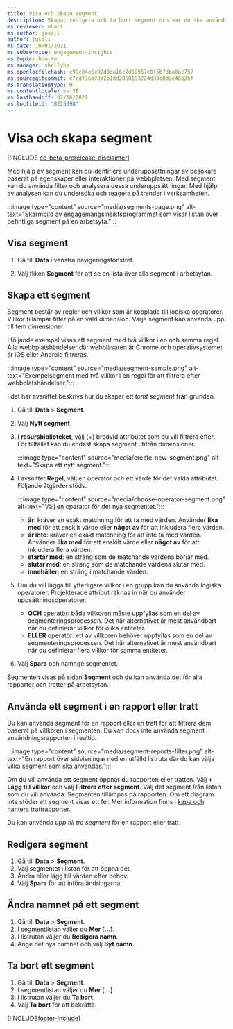 ```yaml
---
title: Visa och skapa segment
description: Skapa, redigera och ta bort segment och var du ska använda dem.
ms.reviewer: mhart
ms.author: jusali
author: jusali
ms.date: 10/01/2021
ms.subservice: engagement-insights
ms.topic: how-to
ms.manager: shellyha
ms.openlocfilehash: e99c04e6c92d8ca16c2d69957e0f5b7dba0ac757
ms.sourcegitcommit: e7cdf36a78a2b1dd2850183224d39c8dde46b26f
ms.translationtype: HT
ms.contentlocale: sv-SE
ms.lasthandoff: 02/16/2022
ms.locfileid: "8225398"
---
```

# <a name="view-and-create-segments"></a>Visa och skapa segment

[!INCLUDE [cc-beta-prerelease-disclaimer](includes/cc-beta-prerelease-disclaimer.md)]

Med hjälp av segment kan du identifiera underuppsättningar av besökare baserat på egenskaper eller interaktioner på webbplatsen. Med segment kan du använda filter och analysera dessa underuppsättningar. Med hjälp av analysen kan du undersöka och reagera på trender i verksamheten. 

:::image type="content" source="media/segments-page.png" alt-text="Skärmbild av engagemangsinsiktsprogrammet som visar listan över befintliga segment på en arbetsyta.":::

## <a name="view-segments"></a>Visa segment

1. Gå till **Data** i vänstra navigeringsfönstret. 

1. Välj fliken **Segment** för att se en lista över alla segment i arbetsytan. 

## <a name="create-a-segment"></a>Skapa ett segment

Segment består av regler och villkor som är kopplade till logiska operatorer. Villkor tillämpar filter på en vald dimension. Varje segment kan använda upp till fem dimensioner.

I följande exempel visas ett segment med två villkor i en och samma regel. Alla webbplatshändelser där webbläsaren är Chrome och operativsystemet är iOS eller Android filtreras.

:::image type="content" source="media/segment-sample.png" alt-text="Exempelsegment med två villkor i en regel för att filtrera efter webbplatshändelser.":::

I det här avsnittet beskrivs hur du skapar ett *tomt segment* från grunden.

1. Gå till **Data** > **Segment**.

1. Välj **Nytt segment**.

1. I **resursbiblioteket**, välj (+) bredvid attributet som du vill filtrera efter. För tillfället kan du endast skapa segment utifrån dimensioner.

   :::image type="content" source="media/create-new-segment.png" alt-text="Skapa ett nytt segment.":::

1. I avsnittet **Regel**, välj en operator och ett värde för det valda attributet. Följande åtgärder stöds.

   :::image type="content" source="media/choose-operator-segment.png" alt-text="Välj en operator för det nya segmentet.":::

   - **är**: kräver en exakt matchning för att ta med värden. Använder **lika med** för ett enskilt värde eller **något av** för att inkludera flera värden.
   - **är inte**: kräver en exakt matchning för att inte ta med värden. Använder **lika med** för ett enskilt värde eller **något av** för att inkludera flera värden.
   - **startar med**: en sträng som de matchande värdena börjar med.
   - **slutar med**: en sträng som de matchande värdena slutar med.
   - **innehåller**: en sträng i matchande värden.

1. Om du vill lägga till ytterligare villkor i en grupp kan du använda logiska operatorer. Projekterade attribut räknas in när du använder uppsättningsoperatorer.
   - **OCH** operatör: båda villkoren måste uppfyllas som en del av segmenteringsprocessen. Det här alternativet är mest användbart när du definierar villkor för olika entiteter.
   - **ELLER** operatör: ett av villkoren behöver uppfyllas som en del av segmenteringsprocessen. Det här alternativet är mest användbart när du definierar flera villkor för samma entiteter.

1. Välj **Spara** och namnge segmentet. 

Segmenten visas på sidan **Segment** och du kan använda det för alla rapporter och tratter på arbetsytan.

## <a name="use-a-segment-in-a-report-or-funnel"></a>Använda ett segment i en rapport eller tratt

Du kan använda segment för en rapport eller en tratt för att filtrera dem baserat på villkoren i segmenten. Du kan dock inte använda segment i användningsrapporten i realtid.

:::image type="content" source="media/segment-reports-filter.png" alt-text="En rapport över sidvisningar ned en utfälld listruta där du kan välja vilka segment som ska användas.":::

Om du vill använda ett segment öppnar du rapporten eller tratten. Välj **+ Lägg till villkor** och välj **Filtrera efter segment**. Välj det segment från listan som du vill använda. Segmenten tillämpas på rapporten. Om ett diagram inte stöder ett segment visas ett fel. Mer information finns i [kapa och hantera trattrapporter](funnel-reports.md).
 
Du kan använda *upp till tre segment* för en rapport eller tratt.

## <a name="edit-a-segment"></a>Redigera segment

1. Gå till **Data** > **Segment**.
1. Välj segmentet i listan för att öppna det. 
1. Ändra eller lägg till värden efter behov.
1. Välj **Spara** för att införa ändringarna.

## <a name="change-the-name-of-a-segment"></a>Ändra namnet på ett segment

1. Gå till **Data** > **Segment**.
1. I segmentlistan väljer du **Mer [...]**. 
1. I listrutan väljer du **Redigera namn**.
1. Ange det nya namnet och välj **Byt namn**.

## <a name="delete-a-segment"></a>Ta bort ett segment

1. Gå till **Data** > **Segment**.
1. I segmentlistan väljer du **Mer [...]**. 
1. I listrutan väljer du **Ta bort**.
1. Välj **Ta bort** för att bekräfta.



[!INCLUDE[footer-include](../includes/footer-banner.md)]
